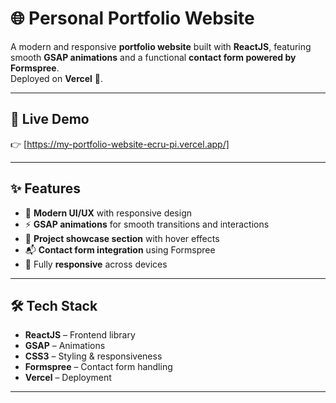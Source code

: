 # 🌐 Personal Portfolio Website

A modern and responsive **portfolio website** built with **ReactJS**, featuring smooth **GSAP animations** and a functional **contact form powered by Formspree**.  
Deployed on **Vercel** 🚀.

---

## 📸 Live Demo
👉 [https://my-portfolio-website-ecru-pi.vercel.app/]

---

## ✨ Features
- 🎨 **Modern UI/UX** with responsive design  
- ⚡ **GSAP animations** for smooth transitions and interactions  
- 📂 **Project showcase section** with hover effects  
- 📬 **Contact form integration** using Formspree  
- 📱 Fully **responsive** across devices  

---

## 🛠️ Tech Stack
- **ReactJS** – Frontend library  
- **GSAP** – Animations  
- **CSS3** – Styling & responsiveness  
- **Formspree** – Contact form handling  
- **Vercel** – Deployment  

---

